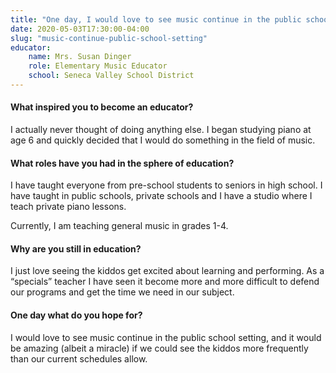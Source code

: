 ```yaml
---
title: "One day, I would love to see music continue in the public school setting"
date: 2020-05-03T17:30:00-04:00
slug: "music-continue-public-school-setting"
educator:
    name: Mrs. Susan Dinger
    role: Elementary Music Educator
    school: Seneca Valley School District
---
```


#### What inspired you to become an educator?

I actually never thought of doing anything else. I began studying piano at age 6 and quickly decided that I would do something in the field of music.

#### What roles have you had in the sphere of education?

I have taught everyone from pre-school students to seniors in high school. I have taught in public schools, private schools and I have a studio where I teach private piano lessons.

Currently, I am teaching general music in grades 1-4.

#### Why are you still in education?

I just love seeing the kiddos get excited about learning and performing. As a “specials” teacher I have seen it become more and more difficult to defend our programs and get the time we need in our subject.

#### One day what do you hope for?

I would love to see music continue in the public school setting, and it would be amazing (albeit a miracle) if we could see the kiddos more frequently than our current schedules allow.
